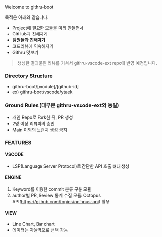 Welcome to githru-boot

목적은 아래와 같습니다.
- Project에 필요한 모듈을 미리 만들면서
- GitHub과 친해지기
- **팀원들과 친해지기**
- 코드리뷰에 익숙해지기
- Githru 맛보기

> 생성한 결과물은 리뷰를 거쳐서 githru-vscode-ext repo에 반영 예정입니다.

### Directory Structure
- githru-boot/[module]/[github-id]
- ex) githru-boot/vscode/ytaek

### Ground Rules (대부분 githru-vscode-ext와 동일)
- 개인 Repo로 Fork한 뒤, PR 생성
- 2명 이상 리뷰어의 승인
- Main 이외의 브랜치 생성 금지

### FEATURES
#### VSCODE
- LSP(Language Server Protocol)로 간단한 API 호출 뼈대 생성

#### ENGINE
1. Keyword를 이용한 commit 분류 구분 모듈
1. author별 PR, Review 통계 수집 모듈: Octopus API(https://github.com/topics/octopus-api) 활용

#### VIEW
- Line Chart, Bar chart
- 데이터는 자율적으로 선택 가능